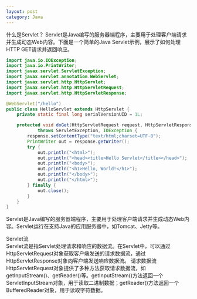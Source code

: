 ```yaml
---
layout: post
category: Java
---
```



什么是Servlet？
Servlet是Java编写的服务器端程序，主要用于处理客户端请求并生成动态Web内容。下面是一个简单的Java Servlet示例，展示了如何处理HTTP GET请求并返回响应。

```java
import java.io.IOException;
import java.io.PrintWriter;
import javax.servlet.ServletException;
import javax.servlet.annotation.WebServlet;
import javax.servlet.http.HttpServlet;
import javax.servlet.http.HttpServletRequest;
import javax.servlet.http.HttpServletResponse;

@WebServlet("/hello")
public class HelloServlet extends HttpServlet {
    private static final long serialVersionUID = 1L;

    protected void doGet(HttpServletRequest request, HttpServletResponse response)
            throws ServletException, IOException {
        response.setContentType("text/html;charset=UTF-8");
        PrintWriter out = response.getWriter();
        try {
            out.println("<html>");
            out.println("<head><title>Hello Servlet</title></head>");
            out.println("<body>");
            out.println("<h1>Hello, World!</h1>");
            out.println("</body>");
            out.println("</html>");
        } finally {
            out.close();
        }
    }
}
```

Servlet是Java编写的服务器端程序，主要用于处理客户端请求并生成动态Web内容。Servlet运行在支持Java的应用服务器中，如Tomcat、Jetty等。

Servlet流   
Servlet流是指Servlet处理请求和响应的数据流。在Servlet中，可以通过HttpServletRequest对象获取客户端发送的请求数据流，通过HttpServletResponse对象向客户端发送响应数据流。
请求数据流
HttpServletRequest对象提供了多种方法获取请求数据流，如getInputStream()、getReader()等。getInputStream()方法返回一个ServletInputStream对象，用于读取二进制数据；getReader()方法返回一个BufferedReader对象，用于读取字符数据。   


